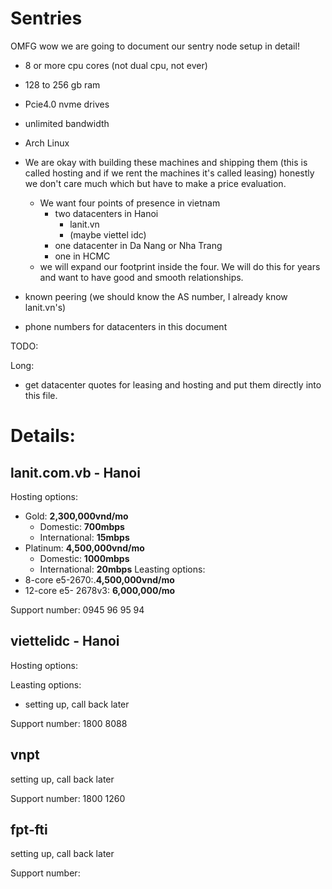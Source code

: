 # Sentries

OMFG wow we are going to document our sentry node setup in detail!


* 8 or more cpu cores (not dual cpu, not ever)
* 128 to 256 gb ram
* Pcie4.0 nvme drives
* unlimited bandwidth
* Arch Linux

* We are okay with building these machines and shipping them (this is called hosting and if we rent the machines it's called leasing) honestly we don't care much which but have to make a price evaluation.
  * We want four points of presence in vietnam
    * two datacenters in Hanoi
      * lanit.vn
      * (maybe viettel idc)
    * one datacenter in Da Nang or Nha Trang
    * one in HCMC
  * we will expand our footprint inside the four.  We will do this for years and want to have good and smooth relationships.      
* known peering (we should know the AS number, I already know lanit.vn's)
* phone numbers for datacenters in this document


TODO:

Long:
  * get datacenter quotes for leasing and hosting and put them directly into this file. 


# Details:

## lanit.com.vb - Hanoi
Hosting options:
* Gold: **2,300,000vnd/mo**
  * Domestic: **700mbps**
  * International: **15mbps**
* Platinum: **4,500,000vnd/mo**
  * Domestic: **1000mbps**
  * International: **20mbps**
Leasting options:
* 8-core e5-2670:.**4,500,000vnd/mo**
* 12-core e5- 2678v3: **6,000,000/mo**

Support number: 0945 96 95 94

## viettelidc - Hanoi
Hosting options:

Leasting options:

* setting up, call back later

Support number: 1800 8088


## vnpt
setting up, call back later


Support number: 1800 1260




## fpt-fti

setting up, call back later


Support number: 
